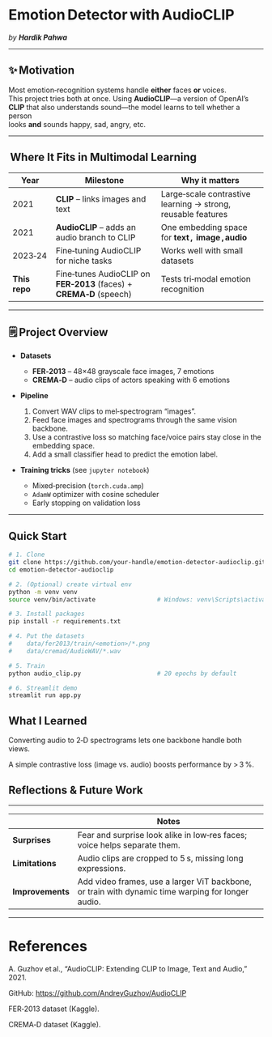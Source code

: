 # Emotion Detector with AudioCLIP  
*by **Hardik Pahwa***

---

## ✨ Motivation  
Most emotion‑recognition systems handle **either** faces **or** voices.  
This project tries both at once. Using **AudioCLIP**—a version of OpenAI’s  
**CLIP** that also understands sound—the model learns to tell whether a person  
looks **and** sounds happy, sad, angry, etc.

---

##  Where It Fits in Multimodal Learning  

| Year | Milestone | Why it matters |
|------|-----------|----------------|
| 2021 | **CLIP** – links images and text | Large‑scale contrastive learning → strong, reusable features |
| 2021 | **AudioCLIP** – adds an audio branch to CLIP | One embedding space for **text ,  image , audio** |
| 2023‑24 | Fine‑tuning AudioCLIP for niche tasks | Works well with small datasets |
| **This repo** | Fine‑tunes AudioCLIP on **FER‑2013** (faces) + **CREMA‑D** (speech) | Tests tri‑modal emotion recognition |

---

## 🗒️ Project Overview  

* **Datasets**  
  * **FER‑2013** – 48×48 grayscale face images, 7 emotions  
  * **CREMA‑D** – audio clips of actors speaking with 6 emotions  

* **Pipeline**  
  1. Convert WAV clips to mel‑spectrogram “images”.  
  2. Feed face images and spectrograms through the same vision backbone.  
  3. Use a contrastive loss so matching face/voice pairs stay close in the embedding space.  
  4. Add a small classifier head to predict the emotion label.

* **Training tricks** (see `jupyter notebook`)  
  * Mixed‑precision (`torch.cuda.amp`)  
  * `AdamW` optimizer with cosine scheduler  
  * Early stopping on validation loss

---

## Quick Start  

```bash
# 1. Clone
git clone https://github.com/your‑handle/emotion‑detector‑audioclip.git
cd emotion‑detector‑audioclip

# 2. (Optional) create virtual env
python -m venv venv
source venv/bin/activate                 # Windows: venv\Scripts\activate

# 3. Install packages
pip install -r requirements.txt

# 4. Put the datasets
#    data/fer2013/train/<emotion>/*.png
#    data/cremad/AudioWAV/*.wav

# 5. Train
python audio_clip.py                     # 20 epochs by default

# 6. Streamlit demo
streamlit run app.py

```

## What I Learned
Converting audio to 2‑D spectrograms lets one backbone handle both views.

A simple contrastive loss (image vs. audio) boosts performance by > 3 %.


## Reflections & Future Work
---
|                  | Notes                                                                                             |
| ---------------- | ------------------------------------------------------------------------------------------------- |
| **Surprises**    | Fear and surprise look alike in low‑res faces; voice helps separate them.                         |
| **Limitations**  | Audio clips are cropped to 5 s, missing long expressions.                                         |
| **Improvements** | Add video frames, use a larger ViT backbone, or train with dynamic time warping for longer audio. |
---

# References
A. Guzhov et al., “AudioCLIP: Extending CLIP to Image, Text and Audio,” 2021.

GitHub: https://github.com/AndreyGuzhov/AudioCLIP

FER‑2013 dataset (Kaggle).

CREMA‑D dataset (Kaggle).

